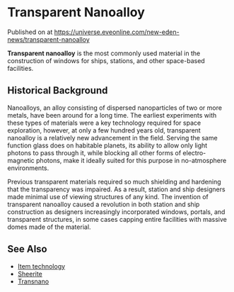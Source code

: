 # Transparent Nanoalloy
Published on  at https://universe.eveonline.com/new-eden-news/transparent-nanoalloy

**Transparent nanoalloy** is the most commonly used material in the
construction of windows for ships, stations, and other space-based
facilities.

Historical Background
---------------------

Nanoalloys, an alloy consisting of dispersed nanoparticles of two or
more metals, have been around for a long time. The earliest experiments
with these types of materials were a key technology required for space
exploration, however, at only a few hundred years old, transparent
nanoalloy is a relatively new advancement in the field. Serving the same
function glass does on habitable planets, its ability to allow only
light photons to pass through it, while blocking all other forms of
electro-magnetic photons, make it ideally suited for this purpose in
no-atmosphere environments.

Previous transparent materials required so much shielding and hardening
that the transparency was impaired. As a result, station and ship
designers made minimal use of viewing structures of any kind. The
invention of transparent nanoalloy caused a revolution in both station
and ship construction as designers increasingly incorporated windows,
portals, and transparent structures, in some cases capping entire
facilities with massive domes made of the material.

See Also
--------
-   [Item technology](1atx3NGYkl3oP5JiEa1ShQ)
-   [Sheerite](1v5BfNWrrVXZ1Caq5D9uoi)
-   [Transnano](7Cl5qfK1vnyDlUxtIRycV2)
